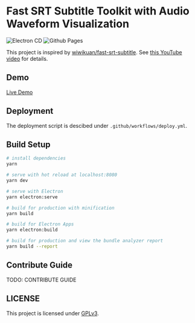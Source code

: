 # Fast SRT Subtitle Toolkit with Audio Waveform Visualization

![Electron CD](https://github.com/mtyiu/fast-srt-subtitle/workflows/Electron%20CD/badge.svg)
![Github Pages](https://github.com/mtyiu/fast-srt-subtitle/workflows/Github%20Pages/badge.svg)

This project is inspired by [wiwikuan/fast-srt-subtitle](https://github.com/wiwikuan/fast-srt-subtitle). See [this YouTube video](https://www.youtube.com/watch?v=Ath3BX9DBRs) for details.

## Demo

[Live Demo](https://srt.coderemixer.com)

## Deployment

The deployment script is descibed under `.github/workflows/deploy.yml`.

## Build Setup

``` bash
# install dependencies
yarn

# serve with hot reload at localhost:8080
yarn dev

# serve with Electron
yarn electron:serve

# build for production with minification
yarn build

# build for Electron Apps
yarn electron:build

# build for production and view the bundle analyzer report
yarn build --report
```

## Contribute Guide

TODO: CONTRIBUTE GUIDE

## LICENSE

This project is licensed under [GPLv3](https://github.com/mtyiu/fast-srt-subtitle/blob/master/LICENSE).
